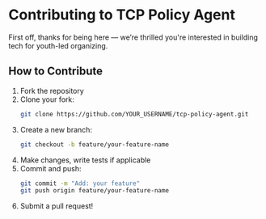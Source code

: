 # Contributing to TCP Policy Agent

First off, thanks for being here — we’re thrilled you're interested in building tech for youth-led organizing.

## How to Contribute
1. Fork the repository
2. Clone your fork:
   ```bash
   git clone https://github.com/YOUR_USERNAME/tcp-policy-agent.git
3. Create a new branch:
   ```bash
   git checkout -b feature/your-feature-name
4. Make changes, write tests if applicable
5. Commit and push:
   ```bash
   git commit -m "Add: your feature"
   git push origin feature/your-feature-name
6. Submit a pull request!
